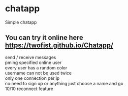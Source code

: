 # chatapp
Simple chatapp

## You can try it online here https://twofist.github.io/Chatapp/

send / receive messages  
pming specified online user  
every user has a random color  
username can not be used twice  
only one connection per ip    
no need to sign up or anything just choose a name and go    
10/10 reconnect feature
